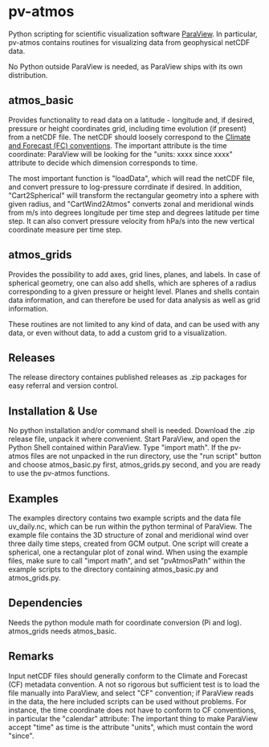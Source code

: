 pv-atmos
========

Python scripting for scientific visualization software [ParaView](http://www.paraview.org). In particular, pv-atmos contains routines for visualizing data from geophysical netCDF data.

No Python outside ParaView is needed, as ParaView ships with its own distribution.

atmos_basic
-----------

Provides functionality to read data on a latitude - longitude and, if desired, pressure or height coordinates grid, including time evolution (if present) from a netCDF file. The netCDF should loosely correspond to the [Climate and Forecast (FC) conventions](https://en.wikipedia.org/wiki/Climate_and_Forecast_Metadata_Conventions). The important attribute is the time coordinate: ParaView will be looking for the "units: xxxx since xxxx" attribute to decide which dimension corresponds to time.

The most important function is "loadData", which will read the netCDF file, and convert pressure to log-pressure corrdinate if desired. In addition, "Cart2Spherical" will transform the rectangular geometry into a sphere with given radius, and "CartWind2Atmos" converts zonal and meridional winds from m/s into degrees longitude per time step and degrees latitude per time step. It can also convert pressure velocity from hPa/s into the new vertical coordinate measure per time step.

atmos_grids
-----------

Provides the possibility to add axes, grid lines, planes, and labels. In case of spherical geometry, one can also add shells, which are spheres of a radius corresponding to a given pressure or height level. Planes and shells contain data information, and can therefore be used for data analysis as well as grid information.

These routines are not limited to any kind of data, and can be used with any data, or even without data, to add a custom grid to a visualization. 


Releases
--------

The release directory containes published releases as .zip packages for easy referral and version control.

Installation & Use
------------------

No python installation and/or command shell is needed. Download the .zip release file, unpack it where convenient. Start ParaView, and open the Python Shell contained within ParaView. Type "import math". If the pv-atmos files are not unpacked in the run directory, use the "run script" button and choose atmos_basic.py first, atmos_grids.py second, and you are ready to use the pv-atmos functions.


Examples
--------

The examples directory contains two example scripts and the data file uv_daily.nc, which can be run within the python terminal of ParaView. The example file contains the 3D structure of zonal and meridional wind over three daily time steps, created from GCM output. One script will create a spherical, one a rectangular plot of zonal wind. When using the example files, make sure to call "import math", and set "pvAtmosPath" within the example scripts to the directory containing atmos_basic.py and atmos_grids.py.


Dependencies
------------

Needs the python module math for coordinate conversion (Pi and log). atmos_grids needs atmos_basic.

Remarks
-------

Input netCDF files should generally conform to the Climate and Forecast (CF) metadata convention. A not so rigorous but sufficient test is to load the file manually into ParaView, and select "CF" convention; if ParaView reads in the data, the here included scripts can be used without problems.
For instance, the time coordinate does not have to conform to CF conventions, in particular the "calendar" attribute: The important thing to make ParaView accept "time" as time is the attribute "units", which must contain the word "since".